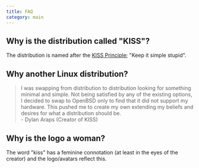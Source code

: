 ```yaml
---
title: FAQ
category: main
---
```


## Why is the distribution called "KISS"?

The distribution is named after the [KISS Principle](https://en.wikipedia.org/wiki/KISS_principle); "Keep it simple stupid".

## Why another Linux distribution?

> I was swapping from distribution to distribution looking for something minimal and simple. Not being satisfied by any of the existing options, I decided to swap to OpenBSD only to find that it did not support my hardware. This pushed me to create my own extending my beliefs and desires for what a distribution should be.<br>- Dylan Araps (Creator of KISS)

## Why is the logo a woman?

The word "kiss" has a feminine connotation (at least in the eyes of the creator) and the logo/avatars reflect this.
